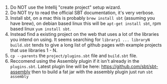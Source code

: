 1. Do NOT use the Intellij "create project" setup wizard.
2. Do NOT try to read the official SBT documentation, it's very verbose.
3. Install sbt, on a mac this is probably `brew install sbt` (assuming you have brew), on debian based linux this will be `apt-get install sbt`, rpm based linux `yum install sbt`.
4. Instead find a existing project on the web that uses a lot of the libraries you intend on using. It seems searching for `library1 ... libraryN build.sbt` tends to give a long list of github pages with example projects that use libraries 1 - N.
5. `cp --parents` the `project/plugins.sbt` file and `build.sbt` file.
6. Reccomend using the Assembly plugin if it isn't already in the `plugins.sbt`.  Latest plugin line will be here: https://github.com/sbt/sbt-assembly then to build a fat jar with the assembly plugin just run `sbt assembly`
